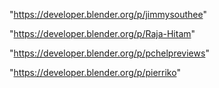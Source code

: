 "https://developer.blender.org/p/jimmysouthee"

"https://developer.blender.org/p/Raja-Hitam"

"https://developer.blender.org/p/pchelpreviews"

"https://developer.blender.org/p/pierriko"

